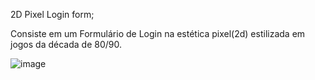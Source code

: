 2D Pixel Login form;

Consiste em um Formulário de Login na estética pixel(2d) estilizada em jogos da década de 80/90.

![image](https://user-images.githubusercontent.com/51215549/109899626-e41ba680-7c74-11eb-8e99-0a272680d496.png)


